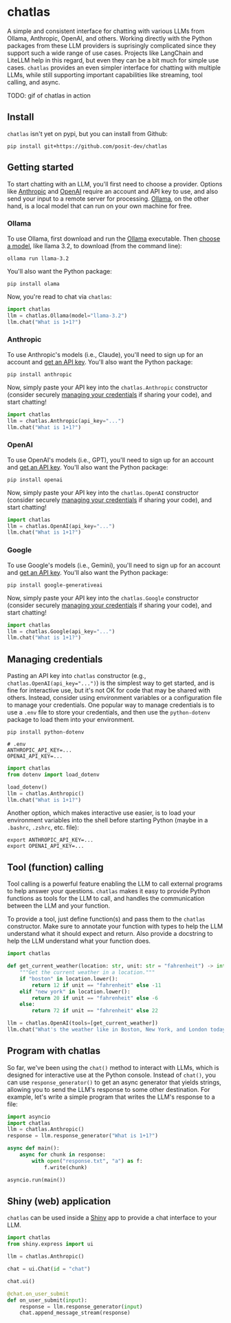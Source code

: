 # chatlas

A simple and consistent interface for chatting with various LLMs from Ollama, Anthropic, OpenAI, and others.
Working directly with the Python packages from these LLM providers is suprisingly complicated since they support such a wide range of use cases. 
Projects like LangChain and LiteLLM help in this regard, but even they can be a bit much for simple use cases.
`chatlas` provides an even simpler interface for chatting with multiple LLMs, while still supporting important capabilities like streaming, tool calling, and async.

TODO: gif of chatlas in action

## Install

`chatlas` isn't yet on pypi, but you can install from Github:

```
pip install git+https://github.com/posit-dev/chatlas
```

## Getting started

To start chatting with an LLM, you'll first need to choose a provider. 
Options like [Anthropic](#anthropic) and [OpenAI](#openai) require an account and API key to use, and also send your input to a remote server for processing.
[Ollama](#ollama), on the other hand, is a local model that can run on your own machine for free.

### Ollama

To use Ollama, first download and run the [Ollama](https://ollama.com/) executable. Then [choose a model](https://ollama.com/library), like llama 3.2, to download (from the command line):

```shell
ollama run llama-3.2
```

You'll also want the Python package:

```shell
pip install olama
```

Now, you're read to chat via `chatlas`:

```python
import chatlas
llm = chatlas.Ollama(model="llama-3.2")
llm.chat("What is 1+1?")
```

### Anthropic

To use Anthropic's models (i.e., Claude), you'll need to sign up for an account and [get an API key](https://docs.anthropic.com/en/api/getting-started).
You'll also want the Python package:

```shell
pip install anthropic
```

Now, simply paste your API key into the `chatlas.Anthropic` constructor (consider securely [managing your credentials](#managing-credentials) if sharing your code), and start chatting!

```python
import chatlas
llm = chatlas.Anthropic(api_key="...")
llm.chat("What is 1+1?")
```


### OpenAI

To use OpenAI's models (i.e., GPT), you'll need to sign up for an account and [get an API key](https://platform.openai.com/docs/quickstart).
You'll also want the Python package:

```shell
pip install openai
```

Now, simply paste your API key into the `chatlas.OpenAI` constructor (consider securely [managing your credentials](#managing-credentials) if sharing your code), and start chatting!

```python
import chatlas
llm = chatlas.OpenAI(api_key="...")
llm.chat("What is 1+1?")
```


### Google

To use Google's models (i.e., Gemini), you'll need to sign up for an account and [get an API key](https://ai.google.dev/gemini-api/docs/get-started/tutorial?lang=python).
You'll also want the Python package:

```shell
pip install google-generativeai
```

Now, simply paste your API key into the `chatlas.Google` constructor (consider securely [managing your credentials](#managing-credentials) if sharing your code), and start chatting!

```python
import chatlas
llm = chatlas.Google(api_key="...")
llm.chat("What is 1+1?")
```

## Managing credentials

Pasting an API key into `chatlas` constructor (e.g., `chatlas.OpenAI(api_key="...")`) is the simplest way to get started, and is fine for interactive use, but it's not OK for code that may be shared with others.
Instead, consider using environment variables or a configuration file to manage your credentials.
One popular way to manage credentials is to use a `.env` file to store your credentials, and then use the `python-dotenv` package to load them into your environment.

```shell
pip install python-dotenv
```

```shell
# .env
ANTHROPIC_API_KEY=...
OPENAI_API_KEY=...
```

```python
import chatlas
from dotenv import load_dotenv

load_dotenv()
llm = chatlas.Anthropic()
llm.chat("What is 1+1?")
```

Another option, which makes interactive use easier, is to load your environment variables into the shell before starting Python (maybe in a `.bashrc`, `.zshrc`, etc. file):

```shell
export ANTHROPIC_API_KEY=...
export OPENAI_API_KEY=...
```


## Tool (function) calling

Tool calling is a powerful feature enabling the LLM to call external programs to help answer your questions.
`chatlas` makes it easy to provide Python functions as tools for the LLM to call, and handles the communication between the LLM and your function.

To provide a tool, just define function(s) and pass them to the `chatlas` constructor.
Make sure to annotate your function with types to help the LLM understand what it should expect and return.
Also provide a docstring to help the LLM understand what your function does.

```python
import chatlas

def get_current_weather(location: str, unit: str = "fahrenheit") -> int:
    """Get the current weather in a location."""
    if "boston" in location.lower():
        return 12 if unit == "fahrenheit" else -11
    elif "new york" in location.lower():
        return 20 if unit == "fahrenheit" else -6
    else:
        return 72 if unit == "fahrenheit" else 22

llm = chatlas.OpenAI(tools=[get_current_weather])
llm.chat("What's the weather like in Boston, New York, and London today?")
```


## Program with chatlas

So far, we've been using the `chat()` method to interact with LLMs, which is designed for interactive use at the Python console.
Instead of `chat()`, you can use `response_generator()` to get an async generator that yields strings, allowing you to send the LLM's response to some other destination.
For example, let's write a simple program that writes the LLM's response to a file:

```python
import asyncio
import chatlas
llm = chatlas.Anthropic()
response = llm.response_generator("What is 1+1?")

async def main():
    async for chunk in response:
        with open("response.txt", "a") as f:
            f.write(chunk)

asyncio.run(main())
```

## Shiny (web) application

`chatlas` can be used inside a [Shiny](https://shiny.posit.co/py/) app to provide a chat interface to your LLM.

```python
import chatlas
from shiny.express import ui

llm = chatlas.Anthropic()

chat = ui.Chat(id = "chat")

chat.ui()

@chat.on_user_submit
def on_user_submit(input):
    response = llm.response_generator(input)
    chat.append_message_stream(response)
```
